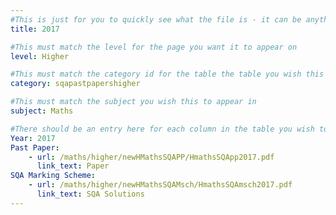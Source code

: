 ```yaml
---
#This is just for you to quickly see what the file is - it can be anything you want
title: 2017

#This must match the level for the page you want it to appear on
level: Higher

#This must match the category id for the table the table you wish this to appear in
category: sqapastpapershigher

#This must match the subject you wish this to appear in
subject: Maths

#There should be an entry here for each column in the table you wish to populate:
Year: 2017
Past Paper:
    - url: /maths/higher/newHMathsSQAPP/HmathsSQApp2017.pdf
      link_text: Paper
SQA Marking Scheme:
    - url: /maths/higher/newHMathsSQAMsch/HmathsSQAmsch2017.pdf
      link_text: SQA Solutions
---
```


